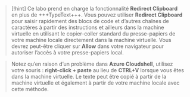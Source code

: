 >[!hint] Ce labo prend en charge la fonctionnalité **Redirect Clipboard** en plus de +++TypeText+++.
> Vous pouvez utiliser **Redirect Clipboard** pour saisir rapidement des blocs de code et d’autres chaînes de caractères à partir des instructions et ailleurs dans la machine virtuelle en utilisant le copier-coller standard du presse-papiers de votre machine locale directement dans la machine virtuelle.  Vous devrez peut-être cliquer sur **Allow** dans votre navigateur pour autoriser l’accès à votre presse-papiers local.

> Notez qu’en raison d’un problème dans **Azure Cloudshell**, utilisez votre souris : **right-click + paste** au lieu de **CTRL+V** lorsque vous êtes dans la machine virtuelle.  Le texte peut être copié à partir de la machine virtuelle et également à partir de votre machine locale avec cette méthode.

